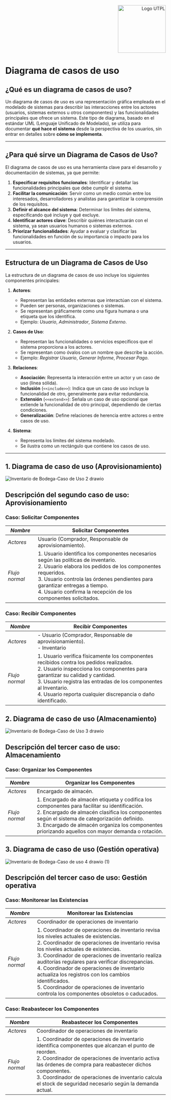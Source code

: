 <p align="right">
  <img src="https://i.postimg.cc/13qQdqZs/utpllogo.png" alt="Logo UTPL" width="150"/>
</p>


# Diagrama de casos de uso 

## ¿Qué es un diagrama de casos de uso?

Un diagrama de casos de uso es una representación gráfica empleada en el modelado de sistemas para describir las interacciones entre los actores (usuarios, sistemas externos u otros componentes) y las funcionalidades principales que ofrece un sistema. Este tipo de diagrama, basado en el estándar UML (Lenguaje Unificado de Modelado), se utiliza para documentar **qué hace el sistema** desde la perspectiva de los usuarios, sin entrar en detalles sobre **cómo se implementa**.

---

## ¿Para qué sirve un Diagrama de Casos de Uso?

El diagrama de casos de uso es una herramienta clave para el desarrollo y documentación de sistemas, ya que permite:

1. **Especificar requisitos funcionales**: Identificar y detallar las funcionalidades principales que debe cumplir el sistema.
2. **Facilitar la comunicación**: Servir como un medio común entre los interesados, desarrolladores y analistas para garantizar la comprensión de los requisitos.
3. **Definir el alcance del sistema**: Determinar los límites del sistema, especificando qué incluye y qué excluye.
4. **Identificar actores clave**: Describir quiénes interactuarán con el sistema, ya sean usuarios humanos o sistemas externos.
5. **Priorizar funcionalidades**: Ayudar a evaluar y clasificar las funcionalidades en función de su importancia o impacto para los usuarios.

---

## Estructura de un Diagrama de Casos de Uso

La estructura de un diagrama de casos de uso incluye los siguientes componentes principales:

1. **Actores**:
   - Representan las entidades externas que interactúan con el sistema.
   - Pueden ser personas, organizaciones o sistemas.
   - Se representan gráficamente como una figura humana o una etiqueta que los identifica.
   - Ejemplo: *Usuario*, *Administrador*, *Sistema Externo*.

2. **Casos de Uso**:
   - Representan las funcionalidades o servicios específicos que el sistema proporciona a los actores.
   - Se representan como óvalos con un nombre que describe la acción.
   - Ejemplo: *Registrar Usuario*, *Generar Informe*, *Procesar Pago*.

3. **Relaciones**:
   - **Asociación**: Representa la interacción entre un actor y un caso de uso (línea sólida).
   - **Inclusión** (`<<include>>`): Indica que un caso de uso incluye la funcionalidad de otro, generalmente para evitar redundancia.
   - **Extensión** (`<<extend>>`): Señala un caso de uso opcional que extiende la funcionalidad de otro principal, dependiendo de ciertas condiciones.
   - **Generalización**: Define relaciones de herencia entre actores o entre casos de uso.

4. **Sistema**:
   - Representa los límites del sistema modelado.
   - Se ilustra como un rectángulo que contiene los casos de uso.

---
## 1. Diagrama de caso de uso (Aprovisionamiento)
![Inventario de Bodega-Caso de Uso 2 drawio](https://github.com/user-attachments/assets/31d6f855-a289-4c0c-96b6-c85114e3184c)

 ## Descripción del segundo caso de uso: Aprovisionamiento

 ### Caso: Solicitar Componentes 

| *Nombre*           | Solicitar Componentes                      |
|-----------------------|-------------------------------------------------|
| *Actores*          | Usuario (Comprador, Responsable de aprovisionamiento).    |
| *Flujo normal*     | 1. Usuario identifica los componentes necesarios según las políticas de inventario. <br>2. Usuario elabora los pedidos de los componentes requeridos.<br>3. Usuario controla las órdenes pendientes para garantizar entregas a tiempo. <br>4. Usuario confirma la recepción de los componentes solicitados.|

 ### Caso: Recibir Componentes

| *Nombre*           | Recibir Componentes                          |
|-----------------------|-------------------------------------------------|
| *Actores*          | - Usuario (Comprador, Responsable de aprovisionamiento).<br> - Inventario   |
| *Flujo normal*     | 1. Usuario verifica físicamente los componentes recibidos contra los pedidos realizados.<br>2. Usuario inspecciona los componentes para garantizar su calidad y cantidad.<br>3. Usuario registra las entradas de los componentes al Inventario.<br>4. Usuario reporta cualquier discrepancia o daño identificado.|

## 2. Diagrama de caso de uso (Almacenamiento)

![Inventario de Bodega-Caso de Uso 3 drawio](https://github.com/user-attachments/assets/112868ea-8c21-4fdb-9d4c-ec9b0603ecf8)

 ## Descripción del tercer caso de uso: Almacenamiento

 ### Caso: Organizar los Componentes 

| *Nombre*           | Organizar los Componentes                                    |
|-----------------------|-------------------------------------------------|
| *Actores*          | Encargado de almacén.     |
| *Flujo normal*     | 1. Encargado de almacén etiqueta y codifica los componentes para facilitar su identificación. <br>2. Encargado de almacén clasifica los componentes según el sistema de categorización definido.<br>3. Encargado de almacén organiza los componentes priorizando aquellos con mayor demanda o rotación. |
 
## 3. Diagrama de caso de uso (Gestión operativa)

![Inventario de Bodega-Caso de uso 4 drawio (1)](https://github.com/user-attachments/assets/c12b6cc5-2f93-499e-acbc-ef1f084fef57)

## Descripción del tercer caso de uso: Gestión operativa

### Caso: Monitorear las Existencias

| *Nombre*           | Monitorear las Existencias         |
|-----------------------|-------------------------------------------------|
| *Actores*          | Coordinador de operaciones de inventario    |
| *Flujo normal*     | 1. Coordinador de operaciones de inventario revisa los niveles actuales de existencias.<br>2. Coordinador de operaciones de inventario revisa los niveles actuales de existencias.<br>3. Coordinador de operaciones de inventario realiza auditorías regulares para verificar discrepancias.<br>4. Coordinador de operaciones de inventario actualiza los registros con los cambios identificados.<br>5. Coordinador de operaciones de inventario controla los componentes obsoletos o caducados.|

### Caso: Reabastecer los Componentes

| *Nombre*           | Reabastecer los Componentes         |
|-----------------------|-------------------------------------------------|
| *Actores*          | Coordinador de operaciones de inventario    |
| *Flujo normal*     | 1. Coordinador de operaciones de inventario identifica componentes que alcanzan el punto de reorden.<br>2. Coordinador de operaciones de inventario activa las órdenes de compra para reabastecer dichos componentes.<br>3. Coordinador de operaciones de inventario calcula el stock de seguridad necesario según la demanda actual.|
